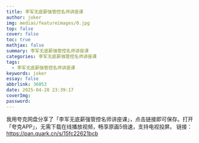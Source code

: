 ```yaml
---
title: 李军无底薪强管控名师讲座课
author: joker
img: medias/featureimages/0.jpg
top: false
cover: false
toc: true
mathjax: false
summary: 李军无底薪强管控名师讲座课
categories: 李军无底薪强管控名师讲座课
tags:
  - 李军无底薪强管控名师讲座课
keywords: joker
essay: false
abbrlink: 36053
date: 2025-04-20 23:39:17
coverImg:
password:
---
```


我用夸克网盘分享了「李军无底薪强管控名师讲座课」，点击链接即可保存。打开「夸克APP」，无需下载在线播放视频，畅享原画5倍速，支持电视投屏。
链接：https://pan.quark.cn/s/15fc22621bcb
